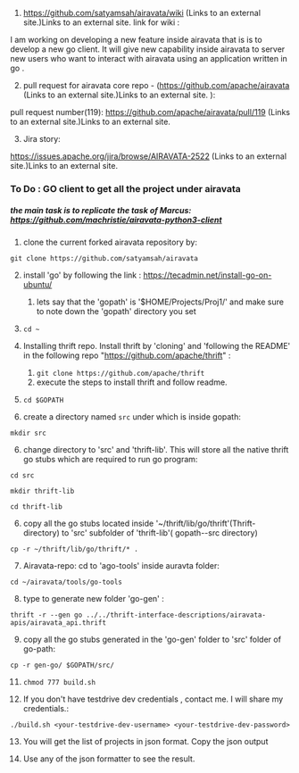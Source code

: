 1. https://github.com/satyamsah/airavata/wiki (Links to an external site.)Links to an external site.  link for wiki :

 I am working on developing a new feature inside airavata that is is to develop a new  go client. It will give new capability inside airavata to server new users who want to interact with airavata using an application written in go .

 

 

2. pull request for airavata core repo -  (https://github.com/apache/airavata (Links to an external site.)Links to an external site. ):

pull request number(119): https://github.com/apache/airavata/pull/119 (Links to an external site.)Links to an external site.


3. Jira story:

https://issues.apache.org/jira/browse/AIRAVATA-2522 (Links to an external site.)Links to an external site.




### To Do : GO client to get all the project under airavata

##### the main task is to replicate the task of Marcus: https://github.com/machristie/airavata-python3-client
1) clone the current forked airavata repository by:

 `git clone https://github.com/satyamsah/airavata`

2) install 'go' by following the link : https://tecadmin.net/install-go-on-ubuntu/
   1) lets say that the 'gopath' is '$HOME/Projects/Proj1/' and  make sure to note down the 'gopath' directory you set

3) `cd ~`

4)  Installing thrift repo. Install thrift by  'cloning' and 'following the README' in 
 the following repo "https://github.com/apache/thrift" : 

    1)  `git clone https://github.com/apache/thrift`
    2)   execute the steps to install thrift and follow readme.

 
4) `cd $GOPATH`
5) create a directory named `src` under which is inside gopath:

`mkdir src`

6) change directory to 'src' and 'thrift-lib'. This will store all the native thrift go stubs which  are required to run go program:

`cd src`

`mkdir thrift-lib`

`cd thrift-lib` 

6) copy all the go stubs located inside '~/thrift/lib/go/thrift'(Thrift-directory) to 'src' subfolder of 'thrift-lib'( gopath--src directory)

`cp -r ~/thrift/lib/go/thrift/* .`

7) Airavata-repo: cd to 'ago-tools' inside auravta folder:

`cd ~/airavata/tools/go-tools`

8) type to generate new folder 'go-gen' : 

`thrift -r --gen go ../../thrift-interface-descriptions/airavata-apis/airavata_api.thrift`

9) copy all the go stubs generated in the 'go-gen' folder to 'src' folder of go-path:

`cp -r gen-go/ $GOPATH/src/ `


11) `chmod 777 build.sh` 

12) If you don't have testdrive dev  credentials , contact me. I will share my credentials.:

   `./build.sh <your-testdrive-dev-username> <your-testdrive-dev-password>`

13) You will get the list of projects in json format. Copy the json output

14) Use any of the json formatter to see the result.
